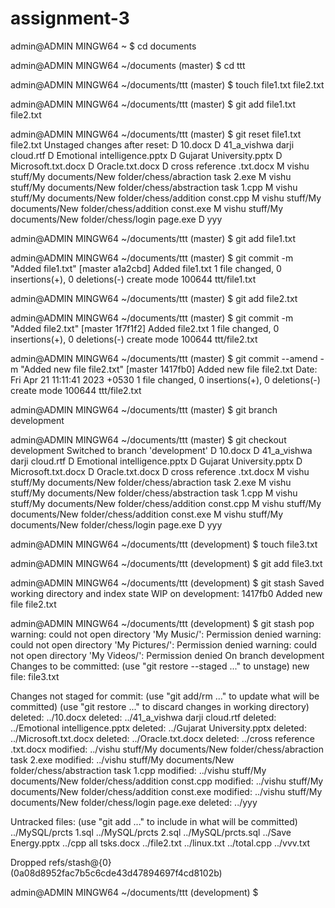 # assignment-3
admin@ADMIN MINGW64 ~
$ cd documents

admin@ADMIN MINGW64 ~/documents (master)
$ cd ttt

admin@ADMIN MINGW64 ~/documents/ttt (master)
$ touch file1.txt file2.txt

admin@ADMIN MINGW64 ~/documents/ttt (master)
$ git add file1.txt file2.txt

admin@ADMIN MINGW64 ~/documents/ttt (master)
$ git reset file1.txt file2.txt
Unstaged changes after reset:
D       10.docx
D       41_a_vishwa darji cloud.rtf
D       Emotional intelligence.pptx
D       Gujarat University.pptx
D       Microsoft.txt.docx
D       Oracle.txt.docx
D       cross reference .txt.docx
M       vishu stuff/My documents/New folder/chess/abraction task 2.exe
M       vishu stuff/My documents/New folder/chess/abstraction task 1.cpp
M       vishu stuff/My documents/New folder/chess/addition const.cpp
M       vishu stuff/My documents/New folder/chess/addition const.exe
M       vishu stuff/My documents/New folder/chess/login page.exe
D       yyy

admin@ADMIN MINGW64 ~/documents/ttt (master)
$ git add file1.txt

admin@ADMIN MINGW64 ~/documents/ttt (master)
$ git commit -m "Added file1.txt"
[master a1a2cbd] Added file1.txt
 1 file changed, 0 insertions(+), 0 deletions(-)
 create mode 100644 ttt/file1.txt

admin@ADMIN MINGW64 ~/documents/ttt (master)
$ git add file2.txt

admin@ADMIN MINGW64 ~/documents/ttt (master)
$ git commit -m "Added file2.txt"
[master 1f7f1f2] Added file2.txt
 1 file changed, 0 insertions(+), 0 deletions(-)
 create mode 100644 ttt/file2.txt

admin@ADMIN MINGW64 ~/documents/ttt (master)
$ git commit --amend -m "Added new file file2.txt"
[master 1417fb0] Added new file file2.txt
 Date: Fri Apr 21 11:11:41 2023 +0530
 1 file changed, 0 insertions(+), 0 deletions(-)
 create mode 100644 ttt/file2.txt

admin@ADMIN MINGW64 ~/documents/ttt (master)
$ git branch development

admin@ADMIN MINGW64 ~/documents/ttt (master)
$ git checkout development
Switched to branch 'development'
D       10.docx
D       41_a_vishwa darji cloud.rtf
D       Emotional intelligence.pptx
D       Gujarat University.pptx
D       Microsoft.txt.docx
D       Oracle.txt.docx
D       cross reference .txt.docx
M       vishu stuff/My documents/New folder/chess/abraction task 2.exe
M       vishu stuff/My documents/New folder/chess/abstraction task 1.cpp
M       vishu stuff/My documents/New folder/chess/addition const.cpp
M       vishu stuff/My documents/New folder/chess/addition const.exe
M       vishu stuff/My documents/New folder/chess/login page.exe
D       yyy

admin@ADMIN MINGW64 ~/documents/ttt (development)
$ touch file3.txt

admin@ADMIN MINGW64 ~/documents/ttt (development)
$ git add file3.txt

admin@ADMIN MINGW64 ~/documents/ttt (development)
$ git stash
Saved working directory and index state WIP on development: 1417fb0 Added new file file2.txt

admin@ADMIN MINGW64 ~/documents/ttt (development)
$ git stash pop
warning: could not open directory 'My Music/': Permission denied
warning: could not open directory 'My Pictures/': Permission denied
warning: could not open directory 'My Videos/': Permission denied
On branch development
Changes to be committed:
  (use "git restore --staged <file>..." to unstage)
        new file:   file3.txt

Changes not staged for commit:
  (use "git add/rm <file>..." to update what will be committed)
  (use "git restore <file>..." to discard changes in working directory)
        deleted:    ../10.docx
        deleted:    ../41_a_vishwa darji cloud.rtf
        deleted:    ../Emotional intelligence.pptx
        deleted:    ../Gujarat University.pptx
        deleted:    ../Microsoft.txt.docx
        deleted:    ../Oracle.txt.docx
        deleted:    ../cross reference .txt.docx
        modified:   ../vishu stuff/My documents/New folder/chess/abraction task 2.exe
        modified:   ../vishu stuff/My documents/New folder/chess/abstraction task 1.cpp
        modified:   ../vishu stuff/My documents/New folder/chess/addition const.cpp
        modified:   ../vishu stuff/My documents/New folder/chess/addition const.exe
        modified:   ../vishu stuff/My documents/New folder/chess/login page.exe
        deleted:    ../yyy

Untracked files:
  (use "git add <file>..." to include in what will be committed)
        ../MySQL/prcts 1.sql
        ../MySQL/prcts 2.sql
        ../MySQL/prcts.sql
        ../Save Energy.pptx
        ../cpp all tsks.docx
        ../file2.txt
        ../linux.txt
        ../total.cpp
        ../vvv.txt

Dropped refs/stash@{0} (0a08d8952fac7b5c6cde43d47894697f4cd8102b)

admin@ADMIN MINGW64 ~/documents/ttt (development)
$
